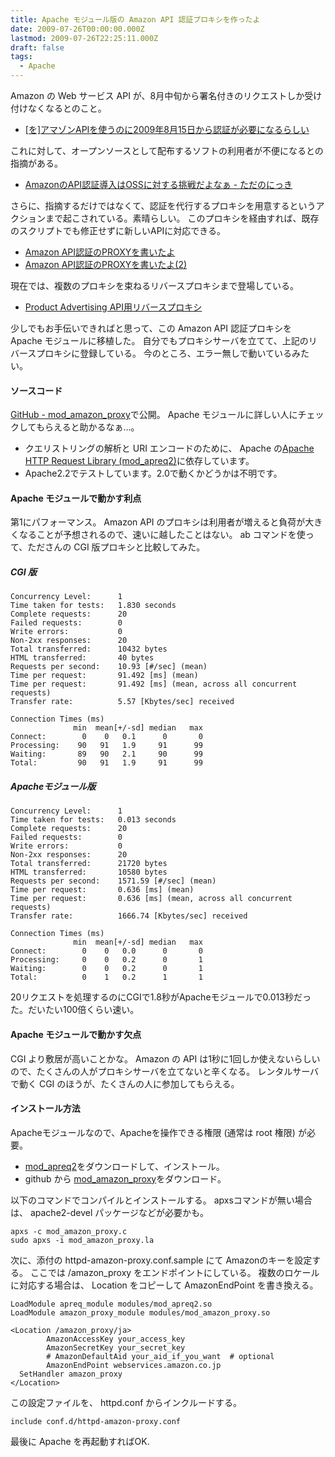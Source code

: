 ```yaml
---
title: Apache モジュール版の Amazon API 認証プロキシを作ったよ
date: 2009-07-26T00:00:00.000Z
lastmod: 2009-07-26T22:25:11.000Z
draft: false
tags:
  - Apache
---
```


Amazon の Web サービス API が、8月中旬から署名付きのリクエストしか受け付けなくなるとのこと。

* [\[を\]アマゾンAPIを使うのに2009年8月15日から認証が必要になるらしい](http://chalow.net/2009-05-09-1.html)

これに対して、オープンソースとして配布するソフトの利用者が不便になるとの指摘がある。

* [AmazonのAPI認証導入はOSSに対する挑戦だよなぁ - ただのにっき](http://sho.tdiary.net/20090512.html#p01)

さらに、指摘するだけではなくて、認証を代行するプロキシを用意するというアクションまで起こされている。素晴らしい。 このプロキシを経由すれば、既存のスクリプトでも修正せずに新しいAPIに対応できる。

* [Amazon API認証のPROXYを書いたよ](http://sho.tdiary.net/20090619.html#p01)
* [Amazon API認証のPROXYを書いたよ(2)](http://sho.tdiary.net/20090706.html#p01)

現在では、複数のプロキシを束ねるリバースプロキシまで登場している。

* [Product Advertising API用リバースプロキシ](http://honnomemo.appspot.com/rpaproxy/proxy_list)

少しでもお手伝いできればと思って、この Amazon API 認証プロキシを Apache モジュールに移植した。 自分でもプロキシサーバを立てて、上記のリバースプロキシに登録している。 今のところ、エラー無しで動いているみたい。

#### ソースコード

[GitHub - mod\_amazon\_proxy](https://github.com/machu/mod_amazon_proxy/tree)で公開。 Apache モジュールに詳しい人にチェックしてもらえると助かるなぁ…。

* クエリストリングの解析と URI エンコードのために、 Apache の[Apache HTTP Request Library (mod\_apreq2)](http://httpd.apache.org/apreq/)に依存しています。
* Apache2.2でテストしています。2.0で動くかどうかは不明です。

#### Apache モジュールで動かす利点

第1にパフォーマンス。 Amazon API のプロキシは利用者が増えると負荷が大きくなることが予想されるので、速いに越したことはない。 ab コマンドを使って、たださんの CGI 版プロキシと比較してみた。

##### CGI 版

```
Concurrency Level:      1
Time taken for tests:   1.830 seconds
Complete requests:      20
Failed requests:        0
Write errors:           0
Non-2xx responses:      20
Total transferred:      10432 bytes
HTML transferred:       40 bytes
Requests per second:    10.93 [#/sec] (mean)
Time per request:       91.492 [ms] (mean)
Time per request:       91.492 [ms] (mean, across all concurrent requests)
Transfer rate:          5.57 [Kbytes/sec] received

Connection Times (ms)
              min  mean[+/-sd] median   max
Connect:        0    0   0.1      0       0
Processing:    90   91   1.9     91      99
Waiting:       89   90   2.1     90      99
Total:         90   91   1.9     91      99
```

##### Apacheモジュール版

```
Concurrency Level:      1
Time taken for tests:   0.013 seconds
Complete requests:      20
Failed requests:        0
Write errors:           0
Non-2xx responses:      20
Total transferred:      21720 bytes
HTML transferred:       10580 bytes
Requests per second:    1571.59 [#/sec] (mean)
Time per request:       0.636 [ms] (mean)
Time per request:       0.636 [ms] (mean, across all concurrent requests)
Transfer rate:          1666.74 [Kbytes/sec] received

Connection Times (ms)
              min  mean[+/-sd] median   max
Connect:        0    0   0.0      0       0
Processing:     0    0   0.2      0       1
Waiting:        0    0   0.2      0       1
Total:          0    1   0.2      1       1
```

20リクエストを処理するのにCGIで1.8秒がApacheモジュールで0.013秒だった。だいたい100倍くらい速い。

#### Apache モジュールで動かす欠点

CGI より敷居が高いことかな。 Amazon の API は1秒に1回しか使えないらしいので、たくさんの人がプロキシサーバを立てないと辛くなる。 レンタルサーバで動く CGI のほうが、たくさんの人に参加してもらえる。

#### インストール方法

Apacheモジュールなので、Apacheを操作できる権限 (通常は root 権限) が必要。

* [mod\_apreq2](http://httpd.apache.org/apreq/)をダウンロードして、インストール。
* github から [mod\_amazon\_proxy](http://github.com/machu/mod_amazon_proxy/tree/master)をダウンロード。

以下のコマンドでコンパイルとインストールする。 apxsコマンドが無い場合は、 apache2-devel パッケージなどが必要かも。

```
apxs -c mod_amazon_proxy.c
sudo apxs -i mod_amazon_proxy.la
```

次に、添付の httpd-amazon-proxy.conf.sample にて Amazonのキーを設定する。 ここでは /amazon\_proxy をエンドポイントにしている。 複数のロケールに対応する場合は、 Location をコピーして AmazonEndPoint を書き換える。

```
LoadModule apreq_module modules/mod_apreq2.so
LoadModule amazon_proxy_module modules/mod_amazon_proxy.so

<Location /amazon_proxy/ja>
        AmazonAccessKey your_access_key
        AmazonSecretKey your_secret_key
        # AmazonDefaultAid your_aid_if_you_want  # optional
        AmazonEndPoint webservices.amazon.co.jp
  SetHandler amazon_proxy
</Location>
```

この設定ファイルを、 httpd.conf からインクルードする。

```
include conf.d/httpd-amazon-proxy.conf
```

最後に Apache を再起動すればOK.
